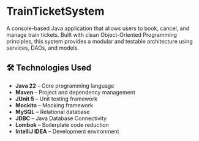 # TrainTicketSystem
A console-based Java application that allows users to book, cancel, and manage train tickets. Built with clean Object-Oriented Programming principles, this system provides a modular and testable architecture using services, DAOs, and models.

## 🛠 Technologies Used

- **Java 22** – Core programming language
- **Maven** – Project and dependency management
- **JUnit 5** – Unit testing framework
- **Mockito** – Mocking framework
- **MySQL** – Relational database
- **JDBC** – Java Database Connectivity
- **Lombok** – Boilerplate code reduction
- **IntelliJ IDEA** – Development environment